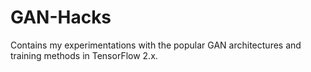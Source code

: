 # GAN-Hacks
Contains my experimentations with the popular GAN architectures and training methods in TensorFlow 2.x.

